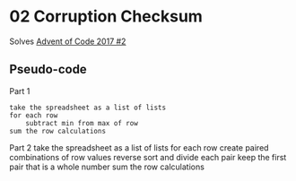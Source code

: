 # 02 Corruption Checksum

Solves [Advent of Code 2017 #2](https://adventofcode.com/2017/day/2)

## Pseudo-code

Part 1

    take the spreadsheet as a list of lists
    for each row
        subtract min from max of row
    sum the row calculations

Part 2
    take the spreadsheet as a list of lists
    for each row
        create paired combinations of row values
        reverse sort and divide each pair
        keep the first pair that is a whole number
    sum the row calculations
